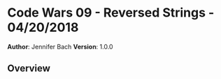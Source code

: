 # Code Wars 09 - Reversed Strings - 04/20/2018

**Author**: Jennifer Bach
**Version**: 1.0.0 

## Overview
<!-- Complete the solution so that it reverses the string value passed into it.

solution('world'); // returns 'dlrow' -->
